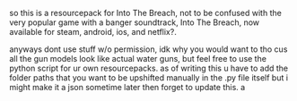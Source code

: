 so this is a resourcepack for Into The Breach, not to be confused with the very popular game with a banger soundtrack, Into The Breach, now available for steam, android, ios, and netflix?.

anyways dont use stuff w/o permission, idk why you would want to tho cus all the gun models look like actual water guns, but feel free to use the python script for ur own resourcepacks.
as of writing this u have to add the folder paths that you want to be upshifted manually in the .py file itself but i might make it a json sometime later then forget to update this.
a